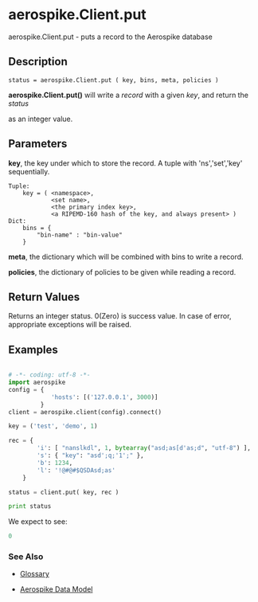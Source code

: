 
# aerospike.Client.put

aerospike.Client.put - puts a record to the Aerospike database

## Description

```
status = aerospike.Client.put ( key, bins, meta, policies )

```

**aerospike.Client.put()** will write a *record* with a given *key*, and return the *status*

as an integer value.   

## Parameters

**key**, the key under which to store the record. A tuple with 'ns','set','key' sequentially.   

```
Tuple:
    key = ( <namespace>, 
            <set name>, 
            <the primary index key>, 
            <a RIPEMD-160 hash of the key, and always present> )
Dict:
    bins = {
        "bin-name" : "bin-value"
    }
```
**meta**, the dictionary which will be combined with bins to write a record.

**policies**, the dictionary of policies to be given while reading a record.   

## Return Values
Returns an integer status. 0(Zero) is success value. In case of error, appropriate exceptions will be raised.

## Examples

```python

# -*- coding: utf-8 -*-
import aerospike
config = {
            'hosts': [('127.0.0.1', 3000)]
         }
client = aerospike.client(config).connect()

key = ('test', 'demo', 1)

rec = {
        'i': [ "nanslkdl", 1, bytearray("asd;as[d'as;d", "utf-8") ],
        's': { "key": "asd';q;'1';" },
        'b': 1234,
        'l': '!@#@#$QSDAsd;as'
    }

status = client.put( key, rec )

print status


```

We expect to see:

```python
0
```



### See Also



- [Glossary](http://www.aerospike.com/docs/guide/glossary.html)

- [Aerospike Data Model](http://www.aerospike.com/docs/architecture/data-model.html)
